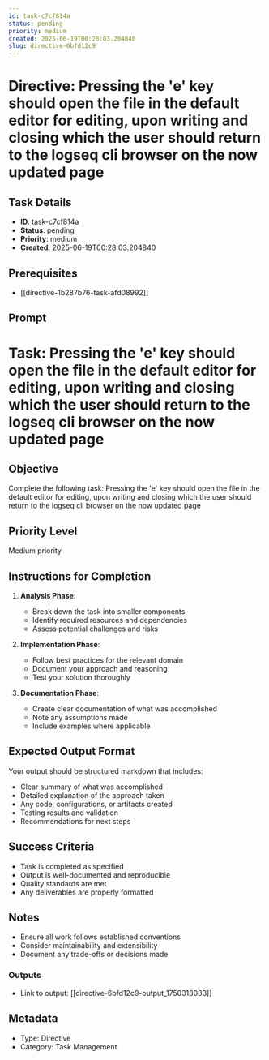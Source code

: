 ```yaml
---
id: task-c7cf814a
status: pending
priority: medium
created: 2025-06-19T00:28:03.204840
slug: directive-6bfd12c9
---
```


# Directive: Pressing the &#x27;e&#x27; key should open the file in the default editor for editing, upon writing and closing which the user should return to the logseq cli browser on the now updated page

## Task Details
- **ID**: task-c7cf814a
- **Status**: pending
- **Priority**: medium
- **Created**: 2025-06-19T00:28:03.204840

## Prerequisites
- [[directive-1b287b76-task-afd08992]]

## Prompt
# Task: Pressing the &#x27;e&#x27; key should open the file in the default editor for editing, upon writing and closing which the user should return to the logseq cli browser on the now updated page

## Objective
Complete the following task: Pressing the &#x27;e&#x27; key should open the file in the default editor for editing, upon writing and closing which the user should return to the logseq cli browser on the now updated page

## Priority Level
Medium priority

## Instructions for Completion
1. **Analysis Phase**: 
   - Break down the task into smaller components
   - Identify required resources and dependencies
   - Assess potential challenges and risks

2. **Implementation Phase**:
   - Follow best practices for the relevant domain
   - Document your approach and reasoning
   - Test your solution thoroughly

3. **Documentation Phase**:
   - Create clear documentation of what was accomplished
   - Note any assumptions made
   - Include examples where applicable

## Expected Output Format
Your output should be structured markdown that includes:
- Clear summary of what was accomplished
- Detailed explanation of the approach taken
- Any code, configurations, or artifacts created
- Testing results and validation
- Recommendations for next steps

## Success Criteria
- Task is completed as specified
- Output is well-documented and reproducible
- Quality standards are met
- Any deliverables are properly formatted

## Notes
- Ensure all work follows established conventions
- Consider maintainability and extensibility
- Document any trade-offs or decisions made

### Outputs
- Link to output: [[directive-6bfd12c9-output_1750318083]]

## Metadata
- Type: Directive
- Category: Task Management
